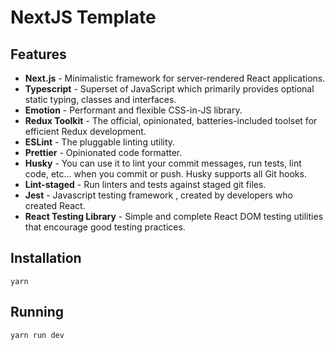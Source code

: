 # NextJS Template

## Features

* **Next.js** - Minimalistic framework for server-rendered React applications.
* **Typescript** - Superset of JavaScript which primarily provides optional static typing, classes and interfaces.
* **Emotion** - Performant and flexible CSS-in-JS library.
* **Redux Toolkit** - The official, opinionated, batteries-included toolset for efficient Redux development.
* **ESLint** - The pluggable linting utility.
* **Prettier** - Opinionated code formatter.
* **Husky** - You can use it to lint your commit messages, run tests, lint code, etc... when you commit or push. Husky supports all Git hooks.
* **Lint-staged** - Run linters and tests against staged git files.
* **Jest** - Javascript testing framework , created by developers who created React.
* **React Testing Library** - Simple and complete React DOM testing utilities that encourage good testing practices.

## Installation

```shell
yarn
```

## Running

```shell
yarn run dev
```
